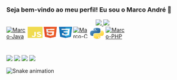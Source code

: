 ### Seja bem-vindo ao meu perfil! Eu sou o Marco André 👋


<div align="center">
  <a href="https://github.com/marcoselli">
  <img height="160em" src="https://github-readme-stats.vercel.app/api?username=marcoselli&show_icons=true&theme=dracula&include_all_commits=true&count_private=true"/>
  <img height="160em" src="https://github-readme-stats.vercel.app/api/top-langs/?username=marcoselli&layout=compact&langs_count=7&theme=dracula"/>
</div>
  
<div style="display: flex"><br>
  <img align="center" alt="Marco-Java" height="45" width="55" src="https://cdn.jsdelivr.net/gh/devicons/devicon/icons/java/java-original.svg">
  <img align="center" alt="Marco-Js" height="30" width="40" src="https://raw.githubusercontent.com/devicons/devicon/master/icons/javascript/javascript-plain.svg">
  <img align="center" alt="Marco-HTML" height="30" width="40" src="https://raw.githubusercontent.com/devicons/devicon/master/icons/html5/html5-original.svg">
  <img align="center" alt="Marco-CSS" height="30" width="40" src="https://raw.githubusercontent.com/devicons/devicon/master/icons/css3/css3-original.svg">
  <img align="center" alt="Marco-C" height="30" width="40" src="https://cdn.jsdelivr.net/gh/devicons/devicon/icons/c/c-original.svg">
  <img align="center" alt="Marco-Python" height="35" width="45" src="https://raw.githubusercontent.com/devicons/devicon/master/icons/python/python-original.svg">
  <img align="center" alt="Marco-PHP" height="45" width="55" src="https://cdn.jsdelivr.net/gh/devicons/devicon/icons/php/php-original.svg">
</div>
  
  
  ##
 
<div>
  <a href="https://www.linkedin.com/in/marcoselli" target="_blank"><img src="https://img.shields.io/badge/-LinkedIn-%230077B5?style=for-the-badge&logo=linkedin&logoColor=white" target="_blank"></a>
  <a href = "mailto:marcoadselli@gmail.com"><img src="https://img.shields.io/badge/Gmail-D14836?style=for-the-badge&logo=gmail&logoColor=white" target="_blank"></a>
  <a href="https://instagram.com/rafaballerini" target="_blank"><img src="https://img.shields.io/badge/-Instagram-%23E4405F?style=for-the-badge&logo=instagram&logoColor=white" target="_blank"></a>
 <a href="https://discord.gg/wagxzStdcR" target="_blank"><img src="https://img.shields.io/badge/Discord-7289DA?style=for-the-badge&logo=discord&logoColor=white" target="_blank"></a> 
  
  
 
  ![Snake animation](https://github.com/marcoselli/marcoselli/blob/output/github-contribution-grid-snake.svg)
 
</div>
